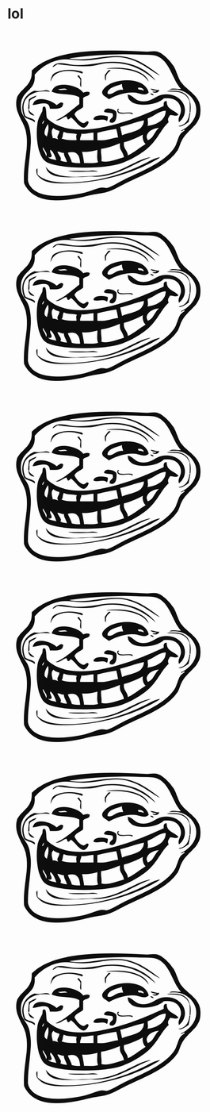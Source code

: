 # lol
<!DOCTYPE html>
<html>
<head>
<link rel="stylesheet" type="text/css" href="style.css">
</head>	
<body>
<div class="wrap">
	<div class="cube">
		<div class="front"><img src="./lolface.png"/></div>
		<div class="back"><img src="./lolface.png"/></div>
		<div class="top"><img src="./lolface.png"/></div>
		<div class="bottom"><img src="./lolface.png"/></div>
		<div class="left"><img src="./lolface.png"/></div>
		<div class="right"><img src="./lolface.png"/></div>
	</div>
</div>
</body>
</html>

